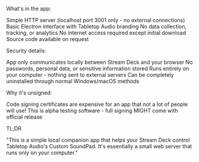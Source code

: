 What's in the app:

Simple HTTP server (localhost port 3001 only - no external connections)
Basic Electron interface with Tabletop Audio branding
No data collection, tracking, or analytics
No internet access required except initial download
Source code available on request

Security details:

App only communicates locally between Stream Deck and your browser
No passwords, personal data, or sensitive information stored
Runs entirely on your computer - nothing sent to external servers
Can be completely uninstalled through normal Windows/macOS methods

Why it's unsigned:

Code signing certificates are expensive for an app that not a lot of people will use!
This is alpha testing software - full signing MIGHT come with official release

TL;DR

"This is a simple local companion app that helps your Stream Deck control Tabletop Audio's Custom SoundPad. It's essentially a small web server that runs only on your computer."
